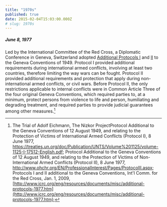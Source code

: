 ```yaml
---
title: "1970s"
published: true
date: 2015-02-04T15:03:00.000Z
# slug: 1970s
---
```


##### June 8, 1977

Led by the International Committee of the Red Cross, a Diplomatic Conference in Geneva, Switzerland adopted [Additional Protocols I](https://treaties.un.org/doc/Publication/UNTS/Volume%201125/volume-1125-I-17512-English.pdf) and [II](http://www.ohchr.org/EN/ProfessionalInterest/Pages/ProtocolII.aspx) to the Geneva Conventions of 1949\. Protocol I provided additional requirements during international armed conflicts, involving at least two countries, therefore limiting the way wars can be fought. Protocol II provided additional requirements and protection that apply during non-international armed conflicts, or civil wars. Before Protocol II, the only restrictions applicable to internal conflicts were in Common Article Three of the four original Geneva Conventions, which required parties to, at a minimum, protect persons from violence to life and person, humiliating and degrading treatment, and required parties to provide judicial guarantees among other measures.[^source1977]


[^source1977]: The Trial of Adolf Eichmann, The Nizkor ProjectProtocol Additional to the Geneva Conventions of 12 August 1949, and relating to the Protection of Victims of International Armed Conflicts (Protocol I), 8 June 1977, https://treaties.un.org/doc/Publication/UNTS/Volume%201125/volume-1125-I-17512-English.pdf; Protocol Additional to the Geneva Conventions of 12 August 1949, and relating to the Protection of Victims of Non-International Armed Conflicts (Protocol II), 8 June 1977, http://www.ohchr.org/EN/ProfessionalInterest/Pages/ProtocolII.aspx; Protocols I and II additional to the Geneva Conventions, Int'l Comm. for the Red Cross, Jan. 1, 2009, [http://www.icrc.org/eng/resources/documents/misc/additional-protocols-1977.htm](http://www.icrc.org/eng/resources/documents/misc/additional-protocols-1977.htm);
